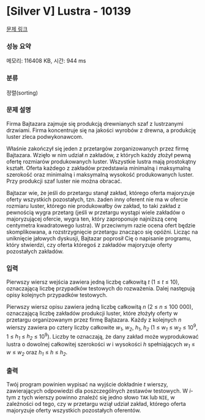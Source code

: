 # [Silver V] Lustra - 10139 

[문제 링크](https://www.acmicpc.net/problem/10139) 

### 성능 요약

메모리: 116408 KB, 시간: 944 ms

### 분류

정렬(sorting)

### 문제 설명

<p>Firma Bajtazara zajmuje się produkcją drewnianych szaf z lustrzanymi drzwiami. Firma koncentruje się na jakości wyrobów z drewna, a produkcję luster zleca podwykonawcom.</p>

<p>Właśnie zakończył się jeden z przetargów zorganizowanych przez firmę Bajtazara. Wzięło w nim udział <em>n</em> zakładów, z których każdy złożył pewną ofertę rozmiarów produkowanych luster. Wszystkie lustra mają prostokątny kształt. Oferta każdego z zakładów przedstawia minimalną i maksymalną szerokość oraz minimalną i maksymalną wysokość produkowanych luster. Przy produkcji szaf luster nie można obracać.</p>

<p>Bajtazar wie, że jeśli do przetargu stanął zakład, którego oferta majoryzuje oferty wszystkich pozostałych, tzn. żaden inny oferent nie ma w ofercie rozmiaru luster, którego nie produkowałby ów zakład, to taki zakład z pewnością wygra przetarg (jeśli w przetargu wystąpi wiele zakładów o majoryzującej ofercie, wygra ten, który zaproponuje najniższą cenę centymetra kwadratowego lustra). W przeciwnym razie ocena ofert będzie skomplikowana, a rozstrzygnięcie przetargu znacząco się opóźni. Licząc na uniknięcie jałowych dyskusji, Bajtazar poprosił Cię o napisanie programu, który stwierdzi, czy oferta któregoś z zakładów majoryzuje oferty pozostałych zakładów.</p>

### 입력 

 <p>Pierwszy wiersz wejścia zawiera jedną liczbę całkowitą <em>t</em> (1 ≤ <em>t</em> ≤ 10), oznaczającą liczbę przypadków testowych do rozważenia. Dalej następują opisy kolejnych przypadków testowych.</p>

<p>Pierwszy wiersz opisu zawiera jedną liczbę całkowitą <em>n</em> (2 ≤ <em>n</em> ≤ 100 000), oznaczającą liczbę zakładów produkcji luster, które złożyły oferty w przetargu organizowanym przez firmę Bajtazara. Każdy z kolejnych <em>n</em> wierszy zawiera po cztery liczby całkowite <em>w<sub>1</sub></em>, <em>w<sub>2</sub></em>, <em>h<sub>1</sub></em>, <em>h<sub>2</sub></em> (1 ≤ <em>w<sub>1</sub></em> ≤ <em>w<sub>2</sub></em> ≤ 10<sup>9</sup>, 1 ≤ <em>h<sub>1</sub></em> ≤ <em>h<sub>2</sub></em> ≤ 10<sup>9</sup>). Liczby te oznaczają, że dany zakład może wyprodukować lustra o dowolnej całkowitej szerokości <em>w</em> i wysokości <em>h</em> spełniających <em>w<sub>1</sub></em> ≤ <em>w</em> ≤ <em>w<sub>2</sub></em> oraz <em>h<sub>1</sub></em> ≤ <em>h</em> ≤ <em>h<sub>2</sub></em>.</p>

### 출력 

 <p>Twój program powinien wypisać na wyjście dokładnie <em>t</em> wierszy, zawierających odpowiedzi dla poszczególnych zestawów testowych. W <em>i</em>-tym z tych wierszy powinno znaleźć się jedno słowo <code>TAK</code> lub <code>NIE</code>, w zależności od tego, czy w przetargu wziął udział zakład, którego oferta majoryzuje oferty wszystkich pozostałych oferentów.</p>

